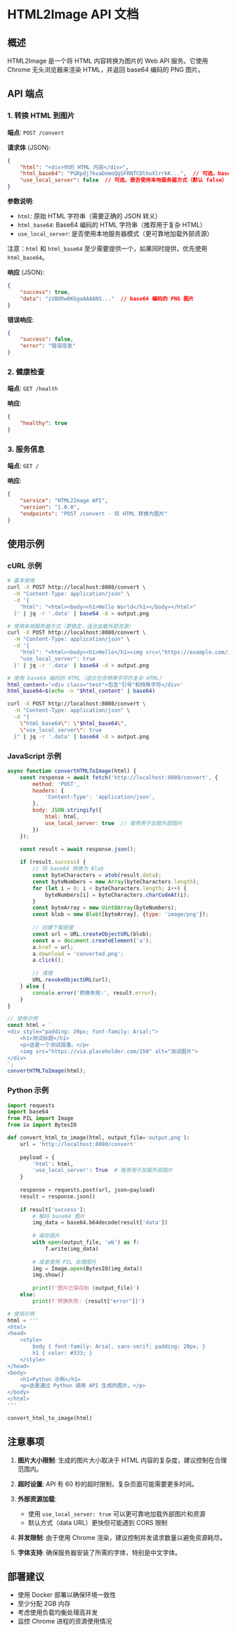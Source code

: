 # HTML2Image API 文档

## 概述

HTML2Image 是一个将 HTML 内容转换为图片的 Web API 服务。它使用 Chrome 无头浏览器来渲染 HTML，并返回 base64 编码的 PNG 图片。

## API 端点

### 1. 转换 HTML 到图片

**端点**: `POST /convert`

**请求体** (JSON):
```json
{
    "html": "<div>你的 HTML 内容</div>",
    "html_base64": "PGRpdj7kvaDnmoQgSFRNTCDlhoXlrrkK...",  // 可选，base64 编码的 HTML（优先使用）
    "use_local_server": false  // 可选，是否使用本地服务器方式（默认 false）
}
```

**参数说明**:
- `html`: 原始 HTML 字符串（需要正确的 JSON 转义）
- `html_base64`: Base64 编码的 HTML 字符串（推荐用于复杂 HTML）
- `use_local_server`: 是否使用本地服务器模式（更可靠地加载外部资源）

注意：`html` 和 `html_base64` 至少需要提供一个，如果同时提供，优先使用 `html_base64`。

**响应** (JSON):
```json
{
    "success": true,
    "data": "iVBORw0KGgoAAAANS..."  // base64 编码的 PNG 图片
}
```

**错误响应**:
```json
{
    "success": false,
    "error": "错误信息"
}
```

### 2. 健康检查

**端点**: `GET /health`

**响应**:
```json
{
    "healthy": true
}
```

### 3. 服务信息

**端点**: `GET /`

**响应**:
```json
{
    "service": "HTML2Image API",
    "version": "1.0.0",
    "endpoints": "POST /convert - 将 HTML 转换为图片"
}
```

## 使用示例

### cURL 示例

```bash
# 基本使用
curl -X POST http://localhost:8080/convert \
  -H "Content-Type: application/json" \
  -d '{
    "html": "<html><body><h1>Hello World</h1></body></html>"
  }' | jq -r '.data' | base64 -d > output.png

# 使用本地服务器方式（更稳定，适合加载外部资源）
curl -X POST http://localhost:8080/convert \
  -H "Content-Type: application/json" \
  -d '{
    "html": "<html><body><h1>Hello</h1><img src=\"https://example.com/image.png\"></body></html>",
    "use_local_server": true
  }' | jq -r '.data' | base64 -d > output.png

# 使用 base64 编码的 HTML（适合包含特殊字符的复杂 HTML）
html_content='<div class="test">包含"引号"和特殊字符</div>'
html_base64=$(echo -n "$html_content" | base64)

curl -X POST http://localhost:8080/convert \
  -H "Content-Type: application/json" \
  -d "{
    \"html_base64\": \"$html_base64\",
    \"use_local_server\": true
  }" | jq -r '.data' | base64 -d > output.png
```

### JavaScript 示例

```javascript
async function convertHTMLToImage(html) {
    const response = await fetch('http://localhost:8080/convert', {
        method: 'POST',
        headers: {
            'Content-Type': 'application/json',
        },
        body: JSON.stringify({
            html: html,
            use_local_server: true  // 推荐用于加载外部图片
        })
    });

    const result = await response.json();
    
    if (result.success) {
        // 将 base64 转换为 Blob
        const byteCharacters = atob(result.data);
        const byteNumbers = new Array(byteCharacters.length);
        for (let i = 0; i < byteCharacters.length; i++) {
            byteNumbers[i] = byteCharacters.charCodeAt(i);
        }
        const byteArray = new Uint8Array(byteNumbers);
        const blob = new Blob([byteArray], {type: 'image/png'});
        
        // 创建下载链接
        const url = URL.createObjectURL(blob);
        const a = document.createElement('a');
        a.href = url;
        a.download = 'converted.png';
        a.click();
        
        // 清理
        URL.revokeObjectURL(url);
    } else {
        console.error('转换失败:', result.error);
    }
}

// 使用示例
const html = `
<div style="padding: 20px; font-family: Arial;">
    <h1>测试标题</h1>
    <p>这是一个测试段落。</p>
    <img src="https://via.placeholder.com/150" alt="测试图片">
</div>
`;
convertHTMLToImage(html);
```

### Python 示例

```python
import requests
import base64
from PIL import Image
from io import BytesIO

def convert_html_to_image(html, output_file='output.png'):
    url = 'http://localhost:8080/convert'
    
    payload = {
        'html': html,
        'use_local_server': True  # 推荐用于加载外部图片
    }
    
    response = requests.post(url, json=payload)
    result = response.json()
    
    if result['success']:
        # 解码 base64 图片
        img_data = base64.b64decode(result['data'])
        
        # 保存图片
        with open(output_file, 'wb') as f:
            f.write(img_data)
        
        # 或者使用 PIL 处理图片
        img = Image.open(BytesIO(img_data))
        img.show()
        
        print(f'图片已保存到 {output_file}')
    else:
        print(f'转换失败: {result["error"]}')

# 使用示例
html = '''
<html>
<head>
    <style>
        body { font-family: Arial, sans-serif; padding: 20px; }
        h1 { color: #333; }
    </style>
</head>
<body>
    <h1>Python 示例</h1>
    <p>这是通过 Python 调用 API 生成的图片。</p>
</body>
</html>
'''

convert_html_to_image(html)
```

## 注意事项

1. **图片大小限制**: 生成的图片大小取决于 HTML 内容的复杂度，建议控制在合理范围内。

2. **超时设置**: API 有 60 秒的超时限制，复杂页面可能需要更多时间。

3. **外部资源加载**: 
   - 使用 `use_local_server: true` 可以更可靠地加载外部图片和资源
   - 默认方式（data URL）更快但可能遇到 CORS 限制

4. **并发限制**: 由于使用 Chrome 渲染，建议控制并发请求数量以避免资源耗尽。

5. **字体支持**: 确保服务器安装了所需的字体，特别是中文字体。

## 部署建议

- 使用 Docker 部署以确保环境一致性
- 至少分配 2GB 内存
- 考虑使用负载均衡处理高并发
- 监控 Chrome 进程的资源使用情况 